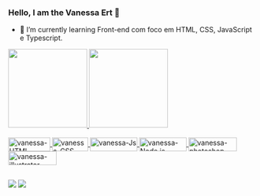 ### Hello, I am the Vanessa Ert 👋

- 🌱 I’m currently learning Front-end com foco em HTML, CSS, JavaScript e Typescript.


<div align="left">
  <a href="https://github.com/vanessaert">
  <img height="160em" src="https://github-readme-stats.vercel.app/api?username=vanessaert&show_icons=true&theme=dracula&include_all_commits=true&count_private=true"/>
  <img height="160em" src="https://github-readme-stats.vercel.app/api/top-langs/?username=vanessaert&layout=compact&langs_count=7&theme=dracula"/>
</div>
  
<div style="display: inline_block"><br>
  <img align="center" alt="vanessa-HTML" height="28" width="85" src="https://img.shields.io/badge/HTML5-E34F26?style=for-the-badge&logo=html5&logoColor=white">
  <img align="center" alt="vanessa-CSS" height="28" width="73" src="https://img.shields.io/badge/CSS3-1572B6?style=for-the-badge&logo=css3&logoColor=white">  
  <img align="center" alt="vanessa-Js" height="28" width="96" src="https://img.shields.io/badge/JavaScript-F7DF1E?style=for-the-badge&logo=javascript&logoColor=black"> 
  <img align="center" alt="vanessa-Node.js" height="28" width="96" src="https://img.shields.io/badge/Node.js-43853D?style=for-the-badge&logo=node.js&logoColor=white">
  <img align="center" alt="vanessa-photoshop" height="28" width="98" src="https://aleen42.github.io/badges/src/photoshop.svg">
  <img align="center" alt="vanessa-illustrator" height="28" width="98" src="https://aleen42.github.io/badges/src/illustrator.svg">
 
</div>
     
  ##
   
  <div> 
  <a href = "mailto:vanessaertsoares@gmail.com"><img src="https://img.shields.io/badge/-Gmail-%23333?style=for-the-badge&logo=gmail&logoColor=white" target="_blank"></a>
  <a href="https://www.linkedin.com/in/vanessa-ert-2a7b04191/" target="_blank"><img src="https://img.shields.io/badge/-LinkedIn-%230077B5?style=for-the-badge&logo=linkedin&logoColor=white" target="_blank"></a> 
 
 
</div>
